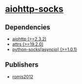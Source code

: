 # [aiohttp-socks](https://pypi.org/project/aiohttp-socks)

## Dependencies
- [aiohttp (>=2.3.2)](packages/a/aiohttp.md)
- [attrs (>=19.2.0)](packages/a/attrs.md)
- [python-socks[asyncio] (>=1.0.1)](packages/p/python-socks.md)



## Publishers
- [romis2012](https://pypi.org/user/romis2012)


